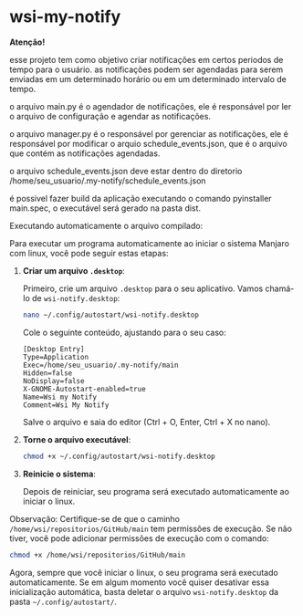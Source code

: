 # wsi-my-notify
<span>
   <strong>Atenção!</strong>
</span >

esse projeto tem como objetivo criar notificações em certos periodos de tempo para o usuário.
as notificações podem ser agendadas para serem enviadas em um determinado horário ou em um determinado intervalo de tempo.

o arquivo main.py é o agendador de notificações, ele é responsável por ler o arquivo de configuração e agendar as notificações.

o arquivo manager.py é o responsável por gerenciar as notificações, ele é responsável por modificar o arquio schedule_events.json, que é o arquivo que contém as notificações agendadas.

o arquivo schedule_events.json deve estar dentro do diretorio /home/seu_usuario/.my-notify/schedule_events.json

é possivel fazer build da aplicação executando o comando pyinstaller main.spec, o executável será gerado na pasta dist.

Executando automaticamente o arquivo compilado:

Para executar um programa automaticamente ao iniciar o sistema Manjaro com linux, você pode seguir estas etapas:

1. **Criar um arquivo `.desktop`**:

   Primeiro, crie um arquivo `.desktop` para o seu aplicativo. Vamos chamá-lo de `wsi-notify.desktop`:

   ```bash
   nano ~/.config/autostart/wsi-notify.desktop
   ```

   Cole o seguinte conteúdo, ajustando para o seu caso:

   ```
   [Desktop Entry]
   Type=Application
   Exec=/home/seu_usuario/.my-notify/main
   Hidden=false
   NoDisplay=false
   X-GNOME-Autostart-enabled=true
   Name=Wsi my Notify
   Comment=Wsi My Notify
   ```

   Salve o arquivo e saia do editor (Ctrl + O, Enter, Ctrl + X no nano).

2. **Torne o arquivo executável**:

   ```bash
   chmod +x ~/.config/autostart/wsi-notify.desktop
   ```

3. **Reinicie o sistema**:

   Depois de reiniciar, seu programa será executado automaticamente ao iniciar o linux.

Observação: Certifique-se de que o caminho `/home/wsi/repositorios/GitHub/main` tem permissões de execução. Se não tiver, você pode adicionar permissões de execução com o comando:

```bash
chmod +x /home/wsi/repositorios/GitHub/main
```

Agora, sempre que você iniciar o linux, o seu programa será executado automaticamente. Se em algum momento você quiser desativar essa inicialização automática, basta deletar o arquivo `wsi-notify.desktop` da pasta `~/.config/autostart/`.